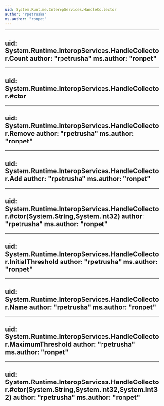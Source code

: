 ```yaml
---
uid: System.Runtime.InteropServices.HandleCollector
author: "rpetrusha"
ms.author: "ronpet"
---
```


---
uid: System.Runtime.InteropServices.HandleCollector.Count
author: "rpetrusha"
ms.author: "ronpet"
---

---
uid: System.Runtime.InteropServices.HandleCollector.#ctor
---

---
uid: System.Runtime.InteropServices.HandleCollector.Remove
author: "rpetrusha"
ms.author: "ronpet"
---

---
uid: System.Runtime.InteropServices.HandleCollector.Add
author: "rpetrusha"
ms.author: "ronpet"
---

---
uid: System.Runtime.InteropServices.HandleCollector.#ctor(System.String,System.Int32)
author: "rpetrusha"
ms.author: "ronpet"
---

---
uid: System.Runtime.InteropServices.HandleCollector.InitialThreshold
author: "rpetrusha"
ms.author: "ronpet"
---

---
uid: System.Runtime.InteropServices.HandleCollector.Name
author: "rpetrusha"
ms.author: "ronpet"
---

---
uid: System.Runtime.InteropServices.HandleCollector.MaximumThreshold
author: "rpetrusha"
ms.author: "ronpet"
---

---
uid: System.Runtime.InteropServices.HandleCollector.#ctor(System.String,System.Int32,System.Int32)
author: "rpetrusha"
ms.author: "ronpet"
---
